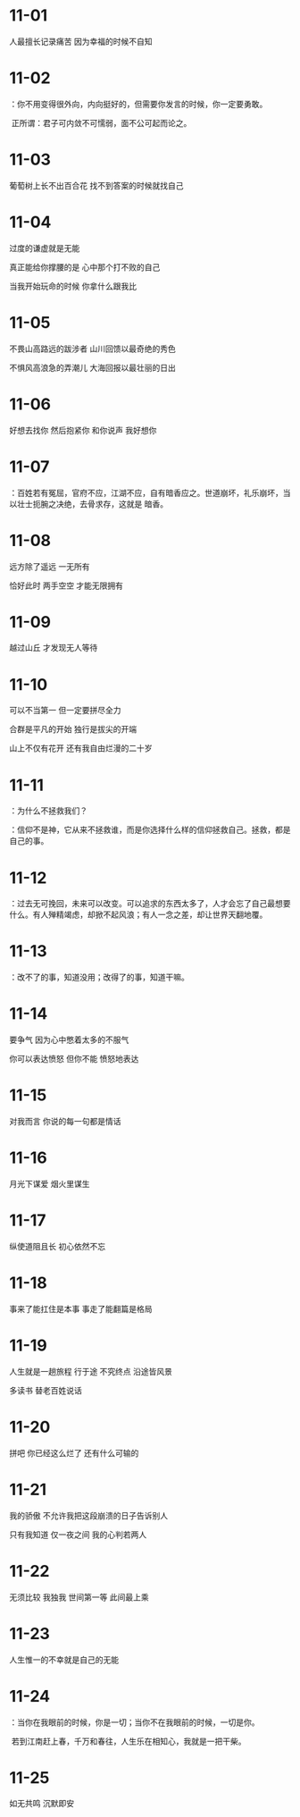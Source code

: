# 11-01

人最擅长记录痛苦 因为幸福的时候不自知

# 11-02

：你不用变得很外向，内向挺好的，但需要你发言的时候，你一定要勇敢。

​	正所谓：君子可内敛不可懦弱，面不公可起而论之。

# 11-03

葡萄树上长不出百合花 找不到答案的时候就找自己

# 11-04

过度的谦虚就是无能

真正能给你撑腰的是 心中那个打不败的自己

当我开始玩命的时候 你拿什么跟我比

# 11-05

不畏山高路远的跋涉者 山川回馈以最奇绝的秀色

不惧风高浪急的弄潮儿 大海回报以最壮丽的日出

# 11-06

好想去找你 然后抱紧你 和你说声 我好想你

# 11-07

：百姓若有冤屈，官府不应，江湖不应，自有暗香应之。世道崩坏，礼乐崩坏，当以壮士扼腕之决绝，去骨求存，这就是 暗香。

# 11-08

远方除了遥远 一无所有

恰好此时 两手空空 才能无限拥有

# 11-09

越过山丘 才发现无人等待

# 11-10

可以不当第一 但一定要拼尽全力

合群是平凡的开始 独行是拔尖的开端

山上不仅有花开 还有我自由烂漫的二十岁

# 11-11

：为什么不拯救我们？

：信仰不是神，它从来不拯救谁，而是你选择什么样的信仰拯救自己。拯救，都是自己的事。

# 11-12

：过去无可挽回，未来可以改变。可以追求的东西太多了，人才会忘了自己最想要什么。有人殚精竭虑，却掀不起风浪；有人一念之差，却让世界天翻地覆。

# 11-13

：改不了的事，知道没用；改得了的事，知道干嘛。

# 11-14

要争气 因为心中憋着太多的不服气

你可以表达愤怒 但你不能 愤怒地表达

# 11-15

对我而言 你说的每一句都是情话

# 11-16

月光下谋爱 烟火里谋生

# 11-17

纵使道阻且长 初心依然不忘

# 11-18

事来了能扛住是本事 事走了能翻篇是格局

# 11-19

人生就是一趟旅程 行于途 不究终点 沿途皆风景

多读书 替老百姓说话

# 11-20

拼吧 你已经这么烂了 还有什么可输的

# 11-21

我的骄傲 不允许我把这段崩溃的日子告诉别人

只有我知道 仅一夜之间 我的心判若两人

# 11-22

无须比较 我独我 世间第一等 此间最上乘

# 11-23

人生惟一的不幸就是自己的无能

# 11-24

：当你在我眼前的时候，你是一切；当你不在我眼前的时候，一切是你。

​	若到江南赶上春，千万和春往，人生乐在相知心，我就是一把干柴。

# 11-25

如无共鸣 沉默即安